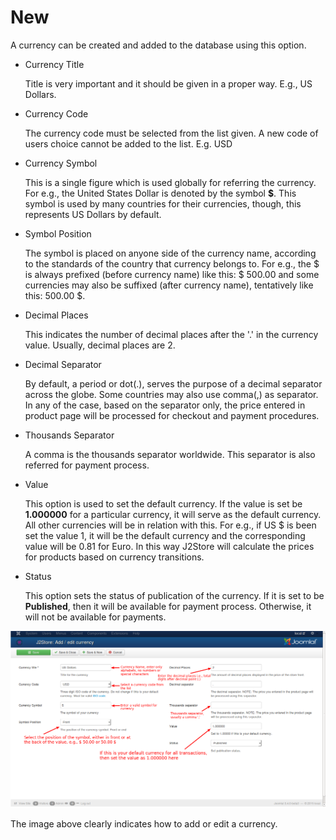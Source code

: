 # New

A currency can be created and added to the database using this option.

* Currency Title

    Title is very important and it should be given in a proper way. E.g., US Dollars.
    
* Currency Code

    The currency code must be selected from the list given. A new code of users choice cannot be added to the list. E.g. USD

* Currency Symbol

    This is a single figure which is used globally for referring the currency. For e.g., the United States Dollar is denoted by the symbol **$**. This symbol is used by many countries for their currencies, though, this represents US Dollars by default.

* Symbol Position

    The symbol is placed on anyone side of the currency name, according to the standards of the country that currency belongs to. For e.g., the $ is always prefixed (before currency name) like this: $ 500.00 and some currencies may also be suffixed (after currency name), tentatively like this: 500.00 $.

* Decimal Places

    This indicates the number of decimal places after the '.' in the currency value. Usually, decimal places are 2.

* Decimal Separator

    By default, a period or dot(.), serves the purpose of a decimal separator across the globe. Some countries may also use comma(,) as separator. In any of the case, based on the separator only, the price entered in product page will be processed for checkout and payment procedures.

* Thousands Separator

    A comma is the thousands separator worldwide. This separator is also referred for payment process.

* Value

    This option is used to set the default currency. If the value is set be **1.000000** for a particular currency, it will serve as the default currency. All other currencies will be in relation with this. For e.g., if US $ is been set the value 1, it will be the default currency and the corresponding value will be 0.81 for Euro. In this way J2Store will calculate the prices for products based on currency transitions.

* Status

    This option sets the status of publication of the currency. If it is set to be **Published**, then it will be available for payment process. Otherwise, it will not be available for payments.
    
![Add/Edit Currency](Currency_Add.png)

The image above clearly indicates how to add or edit a currency.

